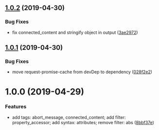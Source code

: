 ## [1.0.2](https://github.com/yq314/brazejs/compare/v1.0.1...v1.0.2) (2019-04-30)


### Bug Fixes

* fix connected_content and stringify object in output ([3ae2972](https://github.com/yq314/brazejs/commit/3ae2972))

## [1.0.1](https://github.com/yq314/brazejs/compare/v1.0.0...v1.0.1) (2019-04-30)


### Bug Fixes

* move request-promise-cache from devDep to dependency ([028f2e2](https://github.com/yq314/brazejs/commit/028f2e2))

# 1.0.0 (2019-04-29)


### Features

* add tags: abort_message, connected_content; add filter: property_accessor; add syntax: attributes; remove filter: abs ([8bbf37e](https://github.com/yq314/brazejs/commit/8bbf37e))
